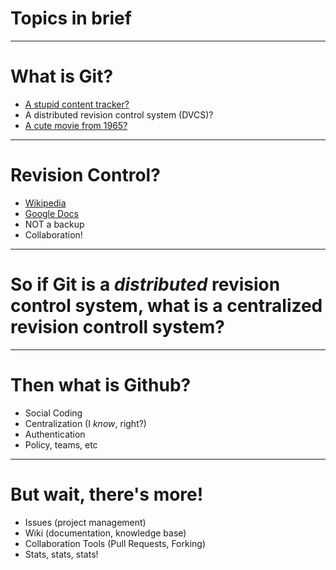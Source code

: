 # Topics in brief

---

# What is Git?
 - [A stupid content tracker?](https://www.kernel.org/pub/software/scm/git/docs/)
 - A distributed revision control system (DVCS)?
 - [A cute movie from 1965?](http://www.imdb.com/title/tt0169953)

---

# Revision Control?

 - [Wikipedia](http://en.wikipedia.org/wiki/Wikipedia:Contributing_to_Wikipedia)
 - [Google Docs](https://support.google.com/docs/answer/190843?rd=1)
 - NOT a backup
 - Collaboration!

---

# So if Git is a *distributed* revision control system, what is a **centralized** revision controll system?

---

# Then what is Github?

 - Social Coding
 - Centralization (I *know*, right?)
 - Authentication
 - Policy, teams, etc

---

# But wait, there's more!

 - Issues (project management)
 - Wiki (documentation, knowledge base)
 - Collaboration Tools (Pull Requests, Forking)
 - Stats, stats, stats!
